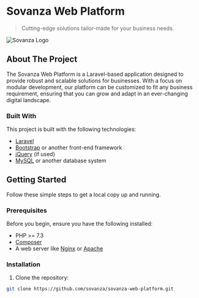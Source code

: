 # Sovanza Web Platform

> Cutting-edge solutions tailor-made for your business needs.

![Sovanza Logo](https://via.placeholder.com/800x400?text=Sovanza+Web+Platform)

## About The Project

The Sovanza Web Platform is a Laravel-based application designed to provide robust and scalable solutions for businesses. With a focus on modular development, our platform can be customized to fit any business requirement, ensuring that you can grow and adapt in an ever-changing digital landscape.

### Built With

This project is built with the following technologies:

- [Laravel](https://laravel.com)
- [Bootstrap](https://getbootstrap.com/) or another front-end framework
- [jQuery](https://jquery.com) (if used)
- [MySQL](https://www.mysql.com/) or another database system

## Getting Started

Follow these simple steps to get a local copy up and running.

### Prerequisites

Before you begin, ensure you have the following installed:
- PHP >= 7.3
- [Composer](https://getcomposer.org/)
- A web server like [Nginx](https://www.nginx.com/) or [Apache](https://httpd.apache.org/)

### Installation

1. Clone the repository:
```bash
git clone https://github.com/sovanza/sovanza-web-platform.git
